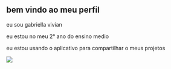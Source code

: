 ## bem vindo ao meu perfil
 eu sou gabriella vivian 
 
eu estou no meu 2° ano do ensino medio 

eu estou usando o aplicativo para compartilhar o meus projetos 

![](https://media.tenor.com/EHQPANVoAuUAAAAi/deus-me-livre-deusmelivre.gif)
